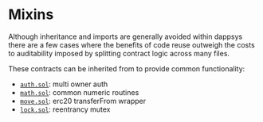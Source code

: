 # Mixins

Although inheritance and imports are generally avoided within dappsys there are a few cases where
the benefits of code reuse outweigh the costs to auditability imposed by splitting contract logic
across many files.

These contracts can be inherited from to provide common functionality:

- [`auth.sol`](./auth.md): multi owner auth
- [`math.sol`](./math.md): common numeric routines
- [`move.sol`](./move.md): erc20 transferFrom wrapper
- [`lock.sol`](./lock.md): reentrancy mutex
